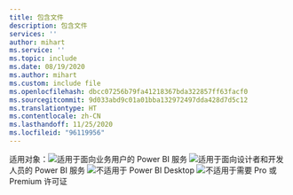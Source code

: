 ```yaml
---
title: 包含文件
description: 包含文件
services: ''
author: mihart
ms.service: ''
ms.topic: include
ms.date: 08/19/2020
ms.author: mihart
ms.custom: include file
ms.openlocfilehash: dbcc07256b79fa41218367bda322857ff63facf0
ms.sourcegitcommit: 9d033abd9c01a01bba132972497dda428d7d5c12
ms.translationtype: HT
ms.contentlocale: zh-CN
ms.lasthandoff: 11/25/2020
ms.locfileid: "96119956"
---
```

<Token>适用对象：![适用于](media/yes.png)面向业务用户的 Power BI 服务 ![适用于](media/yes.png)面向设计者和开发人员的 Power BI 服务 ![不适用于](media/no.png) Power BI Desktop ![不适用于](media/no.png)需要 Pro 或 Premium 许可证</Token>